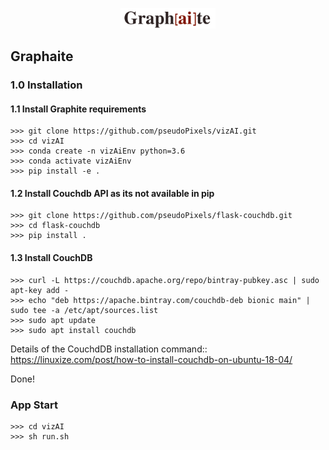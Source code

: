 <p align="center">
  <img src="https://github.com/pseudoPixels/vizAI/blob/master/graphaite/webapp/static/images/logoGraphaite.png" width="30%" title="Graph[ai]te">
</p>

## Graphaite

### 1.0 Installation

#### 1.1 Install Graphite requirements
```buildoutcfg
>>> git clone https://github.com/pseudoPixels/vizAI.git
>>> cd vizAI
>>> conda create -n vizAiEnv python=3.6
>>> conda activate vizAiEnv
>>> pip install -e .
```

#### 1.2 Install Couchdb API as its not available in pip

```
>>> git clone https://github.com/pseudoPixels/flask-couchdb.git
>>> cd flask-couchdb
>>> pip install .
```

#### 1.3 Install CouchDB

```
>>> curl -L https://couchdb.apache.org/repo/bintray-pubkey.asc | sudo apt-key add -
>>> echo "deb https://apache.bintray.com/couchdb-deb bionic main" | sudo tee -a /etc/apt/sources.list
>>> sudo apt update
>>> sudo apt install couchdb
```

Details of the CouchdDB installation command:: https://linuxize.com/post/how-to-install-couchdb-on-ubuntu-18-04/


Done!

### App Start
```buildoutcfg
>>> cd vizAI
>>> sh run.sh
```
